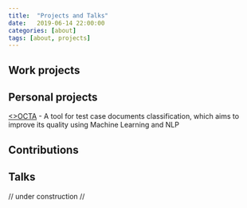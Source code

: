 ```yaml
---
title:  "Projects and Talks"
date:   2019-06-14 22:00:00
categories: [about]
tags: [about, projects]
---
```



## Work projects

## Personal projects
<span class="indigo"><a href="https://www.antoniosj.com/2018/octa/"><>OCTA</a></span> - A tool for test case documents classification, which aims to improve its quality using Machine Learning and NLP

## Contributions 

## Talks

// under construction //
